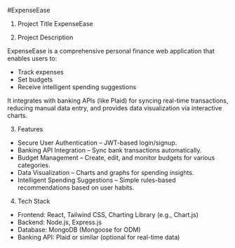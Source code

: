 #ExpenseEase

1. Project Title
ExpenseEase

2. Project Description

ExpenseEase is a comprehensive personal finance web application that enables users to:

- Track expenses
- Set budgets
- Receive intelligent spending suggestions

It integrates with banking APIs (like Plaid) for syncing real-time transactions, reducing manual data entry, and provides data visualization via interactive charts.

3. Features

- Secure User Authentication – JWT-based login/signup.
- Banking API Integration – Sync bank transactions automatically.
- Budget Management – Create, edit, and monitor budgets for various categories.
- Data Visualization – Charts and graphs for spending insights.
- Intelligent Spending Suggestions – Simple rules-based recommendations based on user habits.

4. Tech Stack

- Frontend: React, Tailwind CSS, Charting Library (e.g., Chart.js)
- Backend: Node.js, Express.js
- Database: MongoDB (Mongoose for ODM)
- Banking API: Plaid or similar (optional for real-time data)
